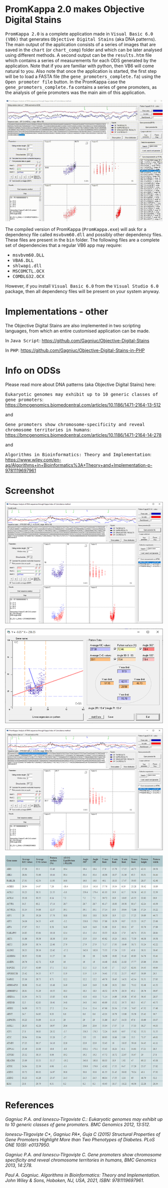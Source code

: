 # PromKappa 2.0 makes Objective Digital Stains
<kbd>PromKappa 2.0</kbd> is a complete application made in <kbd>Visual Basic 6.0 (VB6)</kbd> that generates <kbd>Objective Digital Stains</kbd> (aka DNA patterns). The main output of the application consists of a series of images that are saved in the <kbd>chart</kbd> (or <kbd>chart_comp</kbd>) folder and which can be later analysed using different methods. A second output can be the <kbd>results.htm</kbd> file which contains a series of measurements for each ODS generated by the application. Note that if you are familiar with python, then VB6 will come natural to you. Also note that once the application is started, the first step will be to load a FASTA file (the <kbd>gene_promoters_complete.fa</kbd>) using the <kbd>Open promoter file</kbd> button. In the PromKappa case the <kbd>gene_promoters_complete.fa</kbd> contains a series of gene promoters, as the analysis of gene promoters was the main aim of this application.

![screenshot](https://github.com/Gagniuc/PromKappa-2.0-makes-Objective-Digital-Stains/blob/main/img/Objective%20Digital%20Stains%20-%20aka%20DNA%20patterns%20(1).gif)

The compiled version of PromKappa (<kbd>PromKappa.exe</kbd>) will ask for a dependency file called <kbd>msvbvm60.dll</kbd> and possibly other dependency files. These files are present in the <kbd>bin</kbd> folder. The following files are a complete set of dependencies that a regular VB6 app may require:

- <kbd>msvbvm60.DLL</kbd>
- <kbd>VBA6.DLL</kbd>
- <kbd>shlwapi.dll</kbd>
- <kbd>MSCOMCTL.OCX</kbd>
- <kbd>COMDLG32.OCX</kbd>

However, if you install <kbd>Visual Basic 6.0</kbd> from the <kbd>Visual Studio 6.0</kbd> package, then all dependency files will be present on your system anyway.

# Implementations - other
The Objective Digital Stains are also implemented in two scripting languages, from which an entire customised application can be made.

In <kbd>Java Script</kbd>:
https://github.com/Gagniuc/Objective-Digital-Stains

In <kbd>PHP</kbd>:
https://github.com/Gagniuc/Objective-Digital-Stains-in-PHP

# Info on ODSs
 Please read more about DNA patterns (aka Objective Digital Stains) here:
 
 <kbd>Eukaryotic genomes may exhibit up to 10 generic classes of gene promoters</kbd>: 
 https://bmcgenomics.biomedcentral.com/articles/10.1186/1471-2164-13-512
 
 and 
 
 <kbd>Gene promoters show chromosome-specificity and reveal chromosome territories in humans</kbd>:
 https://bmcgenomics.biomedcentral.com/articles/10.1186/1471-2164-14-278
 
 and
 
 <kbd>Algorithms in Bioinformatics: Theory and Implementation</kbd>:
 https://www.wiley.com/en-ag/Algorithms+in+Bioinformatics%3A+Theory+and+Implementation-p-9781119697961
 
# Screenshot

![screenshot](https://github.com/Gagniuc/PromKappa-2.0-makes-Objective-Digital-Stains/blob/main/img/PromKappa%202.0%20Objective%20Digital%20Stain%20(1).PNG)

![screenshot](https://github.com/Gagniuc/PromKappa-2.0-makes-Objective-Digital-Stains/blob/main/img/PromKappa%202.0%20Objective%20Digital%20Stain%20(2).PNG)

![screenshot](https://github.com/Gagniuc/PromKappa-2.0-makes-Objective-Digital-Stains/blob/main/img/PromKappa%202.0%20Objective%20Digital%20Stain%20(3).PNG)

![screenshot](https://github.com/Gagniuc/PromKappa-2.0-makes-Objective-Digital-Stains/blob/main/img/PromKappa%202.0%20Objective%20Digital%20Stain%20(4).PNG)

# References
<i>Gagniuc P.A. and Ionescu-Tirgoviste C.: Eukaryotic genomes may exhibit up to 10 generic classes of gene promoters. BMC Genomics 2012, 13:512.</i>

<i>Ionescu-Tîrgovişte C*, Gagniuc PA*, Guja C (2015) Structural Properties of Gene Promoters Highlight More than Two Phenotypes of Diabetes. PLoS ONE 10(9): e0137950.</i>

<i>Gagniuc P.A. and Ionescu-Tîrgovişte C. Gene promoters show chromosome specificity and reveal chromosome territories in humans, BMC Genomics 2013, 14:278.</i>

<i>Paul A. Gagniuc. Algorithms in Bioinformatics: Theory and Implementation. John Wiley & Sons, Hoboken, NJ, USA, 2021, ISBN: 9781119697961.</i>

